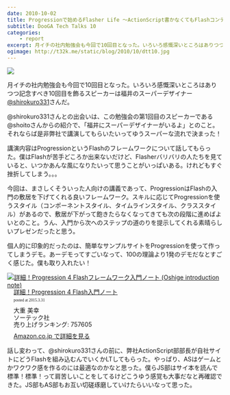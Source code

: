 ```yaml
---
date: 2010-10-02
title: Progressionで始めるFlasher Life ～ActionScript書かなくてもFlashコンテンツ作れますよ～
subtitle: DooGA Tech Talks 10
categories: 
    - report
excerpt: 月イチの社内勉強会も今回で10回目となった。いろいろ感慨深いところはありつつ記念すべき10回目を飾るスピーカーは福井のスーパーデザイナー @shirokuro331さんだ。
ogimage: http://t32k.me/static/blog/2010/10/dtt10.jpg
---
```


![](http://t32k.me/static/blog/2010/10/dtt10.jpg)

月イチの社内勉強会も今回で10回目となった。いろいろ感慨深いところはありつつ記念すべき10回目を飾るスピーカーは福井のスーパーデザイナー [@shirokuro331](https://twitter.com/shirokuro331)さんだ。

@shirokuro331さんとの出会いは、この勉強会の第1回目のスピーカーである@shoitoさんからの紹介で、「福井にスーパーデザイナーがいるよ」とのこと。それならば是非弊社で講演してもらいたいってゆうスーパーな流れで決まった！

講演内容はProgressionというFlashのフレームワークについて話してもらった。僕はFlashが苦手どころか出来ないだけど、Flasherバリバリの人たちを見ていると、いつかあんな風になりたいって思うことがいっぱいある。けれどもすぐ挫折してしまう。。。

今回は、まさしくそういった人向けの講義であって、ProgressionはFlashの入門の敷居を下げてくれる良いフレームワーク。スキルに応じてProgressionを使うスタイル（コンポーネントスタイル、タイムラインスタイル、クラススタイル）があるので、敷居が下がって飽きたらなくなってきても次の段階に進めばよいとのこと。うん、入門から次へのステップの道のりを提示してくれる素晴らしいプレゼンだったと思う。

個人的に印象的だったのは、簡単なサンプルサイトをProgressionを使って作ってしまうデモ。あーデモってすごいなって、100の理論より1発のデモだなとすごく感じた。僕も取り入れたい！

<div class="azlink-box"><div class="azlink-image" style="float:left"><a href="http://www.amazon.co.jp/exec/obidos/ASIN/4881667432/warikiru-22/" name="azlinklink" target="_blank"><img src="http://ecx.images-amazon.com/images/I/51rNL-eQ8xL._SL160_.jpg" alt="詳細！Progression 4 Flashフレームワーク入門ノート (Oshige introduction note)" style="border:none" /></a></div><div class="azlink-info" style="float:left;margin-left:15px;line-height:120%"><div class="azlink-name" style="margin-bottom:10px;line-height:120%"><a href="http://www.amazon.co.jp/exec/obidos/ASIN/4881667432/warikiru-22/" name="azlinklink" target="_blank">詳細！Progression 4 Flash入門ノート</a><div class="azlink-powered-date" style="font-size:7pt;margin-top:5px;font-family:verdana;line-height:120%">posted at 2015.3.31</div></div><div class="azlink-detail">大重 美幸<br />ソーテック社<br />売り上げランキング: 757605<br /></div><div class="azlink-review" style="margin-top:10px;margin-bottom:10px"></div><div class="azlink-link" style="margin-top:5px"><a href="http://www.amazon.co.jp/exec/obidos/ASIN/4881667432/warikiru-22/" target="_blank">Amazon.co.jp で詳細を見る</a></div></div><div class="azlink-footer" style="clear:left"></div></div>

話し変わって、@shirokuro331さんの前に、弊社ActionScript部部長が自社サイトにどうFlashを組み込むんでいくかLTしてもらった。やっぱり、ASはゲームとかワクワク感を作るのには最適なのかなと思った。僕らJS部はサイ本を読んで標準！標準！って肩苦しいことをしてるけどこうゆう感覚も大事だなと再確認できた。JS部もAS部もお互い切磋琢磨していけたらいいなって思った。

